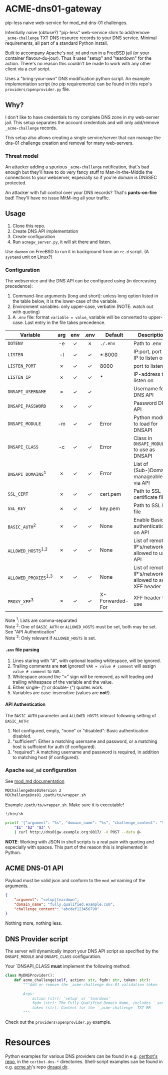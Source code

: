 # ACME-dns01-gateway

pip-less naive web-service for mod_md dns-01 challenges.

Intentially naive (obtuse?) "pip-less" web-service shim to add/remove
`_acme-challenge` TXT DNS resource records to your DNS service. Minimal
requirements, all part of a standard Python install.

Built to accompany Apache's `mod_md` and run in a FreeBSD jail (or your
container flavour-du-jour). Thus it uses "setup" and "teardown" for the action.
There's no reason this couldn't be made to work with any other client via
a curl script.

Uses a "bring-your-own" DNS modification python script. An example
implementation script (no pip requirements) can be found in this repo's
`providers/openprovider.py` file.

## Why?

I don't like to have credentials to my complete DNS zone in my web-server jail.
This setup separates the account credentials and will only add/remove
`_acme-challenge` records.

This setup also allows creating a single service/server that can manage the
dns-01 challenge creation and removal for many web-servers.

### Threat model

An attacker adding a spurious `_acme-challenge` notification, that's bad enough
but they'll have to do very fancy stuff to Man-in-the-Middle the connections to
your webserver, especially so if you're domain is DNSSEC protected.

An attacker with full control over your DNS records? That's **pants-on-fire**
bad! They'll have no issue MitM-ing all your traffic.

## Usage

1. Clone this repo.
1. Create DNS API implementation
1. Create configuration
1. Run `acmegw_server.py`, it will sit there and listen.

Use `daemon` on FreeBSD to run it in background from an `rc.d` script.
(A `systemd` unit on Linux?)

### Configuration

The webservice and the DNS API can be configured using (in decreasing
precedence):

1. Command-line arguments (long and short): unless long option listed in the
   table below, it is the lower-case of the variable.
2. Environment variables: only upper-case, verbatim (NOTE: watch out with
   quoting)
3. A `.env` file: format `variable = value`, variable will be converted to
   upper-case. Last entry in the file takes precedence.

| Variable | arg | env | .env | Default | Description |
| ---      |:---:|:---:|:---:| --- | --- |
| `DOTENV`   | -e  | ✓ | ✗ | `./.env`  | Path to .env file |
| `LISTEN`   | -l  | ✓ | ✓ | *:8000 | IP:port, port or IP to listen on |
| `LISTEN_PORT` | ✗ | ✓ | ✓ | 8000 | port to listen on |
| `LISTEN_IP` | ✗ | ✓ | ✓ | * | IP-address to listen on |
| `DNSAPI_USERNAME` | ✗ | ✓ | ✓ | | Username for DNS API |
| `DNSAPI_PASSWORD` | ✗ | ✓ | ✓ | | Password  DNS API |
| `DNSAPI_MODULE` | -m | ✓ | ✓ | Error | Python module to load for DNSAPI |
| `DNSAPI_CLASS` | -c | ✓ | ✓ | Error | Class in `DNSAPI_MODULE` to use as DNSAPI |
| `DNSAPI_DOMAINS`<sup>1</sup> | ✗ | ✓ | ✓ | Error | List of (Sub-)Domains manageable via API |
| `SSL_CERT` | ✗ | ✓ | ✓ | cert.pem | Path to SSL certificate file |
| `SSL_KEY`  | ✗| ✓ | ✓ | key.pem | Path to SSL key file |
| `BASIC_AUTH`<sup>2</sup> | ✗ | ✓ | ✓ | None | Enable Basic authentication on API |
| `ALLOWED_HOSTS`<sup>1,2</sup> | ✗ | ✓ | ✓ | None | List of remote IP's/networks allowed to use API |
| `ALLOWED_PROXIES`<sup>1,3</sup> | ✗ | ✓ | ✓ | None | List of remote IP's/networks allowed to set XFF header |
| `PROXY_XFF`<sup>3</sup> | ✗ | ✓ | ✓ | X-Forwarded-For | XFF header to use |

Note <sup>1</sup>: Lists are comma-separated<br/>
Note <sup>2</sup>: One of `BASIC_AUTH` or `ALLOWED_HOSTS` must be set, both may be set. See "API Authentication"<br/>
Note <sup>3</sup>: Only relevant if `ALLOWED_HOSTS` is set.

#### `.env` file parsing

1. Lines staring with "#", with optional leading whitespace, will be ignored.
2. Trailing comments are **not** ignored! `VAR = value # comment` will assign
   `value # comment` to `VAR`.
3. Whitespace around the "=" sign will be removed, as will leading and trailing
   whitespace of the variable and the value.
4. Either single- (') or double- (") quotes work.
5. Variables are case-insensitive (values are **not**!).

#### API Authentication

The `BASIC_AUTH` parameter and `ALLOWED_HOSTS` interact following setting of
`BASIC_AUTH`:

1. Not configured, empty, "none" or "disabled": Basic authentication disabled.
2. "sufficient": Either a matching username and password, or a matching host is sufficient for auth (if configured).
3. "required": A matching username and password is required, in addition to matching host (if configured).

### Apache `mod_md` configuration

See [mod_md documentation](https://httpd.apache.org/docs/2.4/mod/mod_md.htm)

```apache
MDChallengeDns01Version 2
MDChallengeDns01 /path/to/wrapper.sh
```

Example `/path/to/wrapper.sh`. Make sure it is executable!

```sh
!/bin/sh

printf '{"argument": "%s", "domain_name": "%s", "challenge_content": "%s"}' \
    "$1" "$2" "$3" \
    | curl http://dns01gw.example.org:8017/ -X POST --data @-
```

**NOTE**: Working with JSON in shell scripts is a real pain with quoting and
especially with spaces. This part of the reason this is implemented in Python.

## ACME DNS-01 API

Payload must be valid json and conform to the `mod_md` naming of the arguments.

```json
{
    "argument": "setup|teardown",
    "domain_name": "fully.qualified.example.com",
    "challenge_content": "abcdef123456790" 
}
```

Nothing more, nothing less.

## DNS Provider script

The server will dynamically import your DNS API script as specified by the
`DNSAPI_MODULE` and `DNSAPI_CLASS` configuration.

Your `DNSAPI_CLASS **must** implement the following method: 

```python
class MyDNSProvider():
    def acme_challenge(self, action: str, fqdn: str, token: str):
        """Add or remove the _acme-challenge dns-01 validation token

        Args:
            action (str): 'setup' or 'teardown' 
            fqdn (str): The Fully Qualified Domain Name, includes `_acme-challenge` prefix 
            token (str): Content for the `_acme-challenge` TXT RR
        """
```

Check out the `providers\openprovider.py` example.

# Resources

Python examples for various DNS providers can be found in e.g.
[certbot's repo](https://github.com/certbot/certbot/), in the `certbot-dns-*`
directories.
Shell-script examples can be found in e.g. [acme.sh](https://acme.sh)'s repo
[dnsapi dir](https://github.com/acmesh-official/acme.sh/tree/master/dnsapi).
